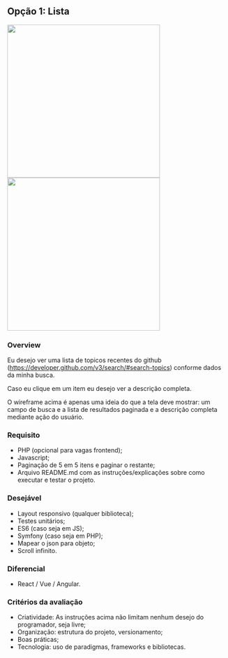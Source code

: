 ## Opção 1: Lista

<img height="350" src="https://user-images.githubusercontent.com/1230528/37670655-996e7268-2c48-11e8-823e-d31eca7d8a35.png">     <img height="350" src="https://user-images.githubusercontent.com/1230528/37670656-99a08938-2c48-11e8-82f7-612e350ccaab.png">


### Overview

Eu desejo ver uma lista de topicos recentes do github (https://developer.github.com/v3/search/#search-topics) conforme dados da minha busca.

Caso eu clique em um item eu desejo ver a descrição completa.

O wireframe acima é apenas uma ideia do que a tela deve mostrar: um campo de busca e a lista de resultados paginada e a descrição completa mediante ação do usuário.

### Requisito

* PHP (opcional para vagas frontend);
* Javascript;
* Paginação de 5 em 5 itens e paginar o restante;
* Arquivo README.md com as instruções/explicações sobre como executar e testar o projeto.

### Desejável
* Layout responsivo (qualquer biblioteca);
* Testes unitários;
* ES6 (caso seja em JS);
* Symfony (caso seja em PHP);
* Mapear o json para objeto;
* Scroll infinito.

### Diferencial
* React / Vue / Angular.


### Critérios da avaliação
* Criatividade: As instruções acima não limitam nenhum desejo do programador, seja livre;
* Organização: estrutura do projeto, versionamento;
* Boas práticas;
* Tecnologia: uso de paradigmas, frameworks e bibliotecas.
